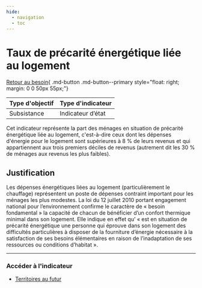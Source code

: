 ```yaml
---
hide:
  - navigation
  - toc
---
```

# Taux de précarité énergétique liée au logement  

[Retour au besoin](https://konsilion.github.io/diag360/pages/besoins/bv3){ .md-button .md-button--primary style="float: right; margin: 0 0 50px 55px;"}

|Type d'objectif|Type d'indicateur|
|--|--|
|Subsistance|Indicateur d’état|

Cet  indicateur  représente  la  part  des ménages en situation de précarité énergétique liée au logement, c'est-à-dire ceux dont les dépenses d'énergie pour le logement sont supérieures à 8 % de leurs revenus et qui appartiennent aux trois premiers déciles de revenus (autrement dit les 30 % de ménages aux revenus les plus faibles). 

## Justification

Les  dépenses  énergétiques  liées  au  logement  (particulièrement  le  chauffage) représentent  un  poste  de  dépenses  contraint  important  pour  les  ménages  les  plus modestes. La loi du 12 juillet 2010 portant engagement national pour l’environnement confirme  le  caractère  de  « besoin fondamental » la capacité de chacun de bénéficier d’un confort thermique minimal dans son logement. Elle indique en effet qu’ « est en situation  de précarité énergétique une personne qui éprouve dans son logement des difficultés  particulières  à  disposer  de  la  fourniture  d’énergie  nécessaire  à  la satisfaction de ses besoins élémentaires en raison de l’inadaptation de ses ressources ou conditions d’habitat ».


---

### Accéder à l'indicateur

- [Territoires au futur](https://territoiresaufutur.org/carte?indicator=part_precarite_logement&scale=epci)
